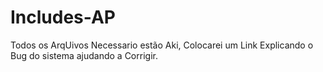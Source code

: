 # Includes-AP
Todos os ArqUivos Necessario estão Aki, Colocarei um Link Explicando o Bug do sistema ajudando a Corrigir.
